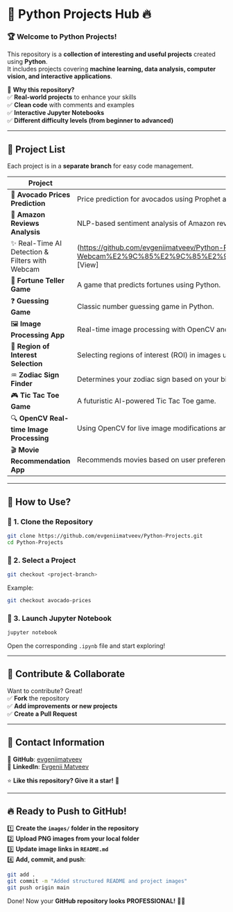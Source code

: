# 🚀 Python Projects Hub 🔥

### 🏆 **Welcome to Python Projects!**  
This repository is a **collection of interesting and useful projects** created using **Python**.  
It includes projects covering **machine learning, data analysis, computer vision, and interactive applications**.

🔹 **Why this repository?**  
✅ **Real-world projects** to enhance your skills  
✅ **Clean code** with comments and examples  
✅ **Interactive Jupyter Notebooks**  
✅ **Different difficulty levels (from beginner to advanced)**  

---

## 📂 **Project List**

Each project is in a **separate branch** for easy code management.

| Project  | Description | GitHub |
|---------|----------|--------|
| 🥑 **Avocado Prices Prediction** | Price prediction for avocados using Prophet and Data Visualization. | [View](https://github.com/evgeniimatveev/Python-Projects/blob/%F0%9F%A5%91-Avocado-Prices-Prediction-%E2%9C%85%E2%9C%85%E2%9C%85/FastAPI%20%26%20Streamlit%20Guide%20for%20Avocado%20Price%20Prediction.ipynb)
| 🛒 **Amazon Reviews Analysis** | NLP-based sentiment analysis of Amazon reviews using Python. | [View](https://github.com/evgeniimatveev/Python-Projects/blob/%F0%9F%9B%92-Amazon-Reviews-Analysis%E2%9C%85%E2%9C%85%E2%9C%85/Amazon%20Reviews%20Analysis(S4).ipynb)
| ✨ Real-Time AI Detection & Filters with Webcam |(https://github.com/evgeniimatveev/Python-Projects/blob/%F0%9F%8E%A8-Cartoon-Effect-Using-Webcam%E2%9C%85%E2%9C%85%E2%9C%85/Cartoon%20Effect%20Using%20Webcam(S4).ipynb) [View]
| 🔮 **Fortune Teller Game** | A game that predicts fortunes using Python. | [View](https://github.com/evgeniimatveev/Python-Projects/blob/%F0%9F%94%AE-Fortune-Teller-Game%E2%9C%85%E2%9C%85%E2%9C%85/Fortune%20Teller%20game(S4).ipynb) |
| ❓ **Guessing Game** | Classic number guessing game in Python. | [View](https://github.com/evgeniimatveev/Python-Projects/blob/%E2%9D%93-Guessing-Game%E2%9C%85%E2%9C%85%E2%9C%85/Guessing%20Game(S4).ipynb) |
| 🖼️ **Image Processing App** | Real-time image processing with OpenCV and 9+ effects. | [View](https://github.com/evgeniimatveev/Python-Projects/blob/%F0%9F%96%BC%EF%B8%8F-Image-Processing-App%E2%9C%85%E2%9C%85%E2%9C%85/Image%20Processing%20App%20with%209%2B%20Effects%20%26%20GUI(S4).ipynb) |
| 🎯 **Region of Interest Selection** | Selecting regions of interest (ROI) in images using OpenCV. | [View](https://github.com/evgeniimatveev/Python-Projects/blob/%F0%9F%8E%AF-Region-of-Interest-Selection%E2%9C%85%E2%9C%85%E2%9C%85/Region%20of%20interest%20Selection(S4).ipynb) |
| ♒ **Zodiac Sign Finder** | Determines your zodiac sign based on your birth date. | [View](https://github.com/evgeniimatveev/Python-Projects/blob/%E2%99%92-Zodiac-Sign-Finder%E2%9C%85%E2%9C%85%E2%9C%85/Zodiac%20Sign(S4).ipynb) |
| 🎮 **Tic Tac Toe Game** | A futuristic AI-powered Tic Tac Toe game. | [View](https://github.com/evgeniimatveev/Python-Projects/blob/%F0%9F%8E%AE-Tic-Tac-Toe-Game%E2%9C%85%E2%9C%85%E2%9C%85/Tic%20Tac%20Toe%20Game(S4).ipynb) |
| 🔍 **OpenCV Real-time Image Processing** | Using OpenCV for live image modifications and enhancements. | [View](https://github.com/evgeniimatveev/Python-Projects/blob/%F0%9F%94%8D-OpenCV-Real-time-Image-Processing%E2%9C%85%E2%9C%85%E2%9C%85/OpenCV%20for%20real-time%20image%20processing(S4).ipynb) | 
| 🎬 **Movie Recommendation App** | Recommends movies based on user preferences using ML models. | [View](https://github.com/evgeniimatveev/Python-Projects/blob/%F0%9F%8E%AC-Movie-Recommendation-App%E2%9C%85%E2%9C%85%E2%9C%85/Movie%20Recommendation%20App(S4).ipynb) 

---

## 📌 **How to Use?**

### 🔹 1. Clone the Repository
```bash
git clone https://github.com/evgeniimatveev/Python-Projects.git
cd Python-Projects
```

### 🔹 2. Select a Project
```bash
git checkout <project-branch>
```
Example:
```bash
git checkout avocado-prices
```

### 🔹 3. Launch Jupyter Notebook
```bash
jupyter notebook
```
Open the corresponding `.ipynb` file and start exploring!

---

## 🤝 **Contribute & Collaborate**
Want to contribute? Great!  
✅ **Fork** the repository  
✅ **Add improvements or new projects**  
✅ **Create a Pull Request**  

---

## 📢 **Contact Information**
📌 **GitHub**: [evgeniimatveev](https://github.com/evgeniimatveev)  
📌 **LinkedIn**: [Evgenii Matveev](https://www.linkedin.com/in/evgenii-matveev-510926276/)  

⭐ **Like this repository? Give it a star!** 🚀

---

## 🔥 **Ready to Push to GitHub!**
1️⃣ **Create the `images/` folder in the repository**  
2️⃣ **Upload PNG images from your local folder**  
3️⃣ **Update image links in `README.md`**  
4️⃣ **Add, commit, and push**:
```bash
git add .
git commit -m "Added structured README and project images"
git push origin main
```

Done! Now your **GitHub repository looks PROFESSIONAL!** 🚀🔥
